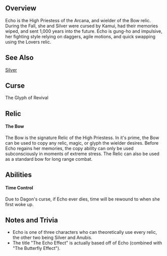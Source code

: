 ## Overview
Echo is the High Priestess of the Arcana, and wielder of the Bow relic. During the Fall, she and Silver were cursed by Kamui, had their memories wiped, and sent 1,000 years into the future. 
Echo is gung-ho and impulsive, her fighting style relying on daggers, agile motions, and quick swapping using the Lovers relic. 

## See Also
[Silver](./characters/silver) <br/>


## Curse
The Glyph of Revival

## Relic
#### The Bow
The Bow is the signature Relic of the High Priestess. In it's prime, the Bow can be used to copy any relic, magic, or glyph the wielder desires. Before Echo regains her memories, the copy ability can only be used subconsciously in moments of extreme stress.
The Relic can also be used as a standard bow for long range combat.

## Abilities
#### Time Control
Due to Dagon's curse, if Echo ever dies, time will be rewound to when she first woke up. 


## Notes and Trivia
- Echo is one of three characters who can theoretically use every relic, the other two being Silver and Anubis.
- The title "The Echo Effect" is actually based off of Echo (combined with "The Butterfly Effect").